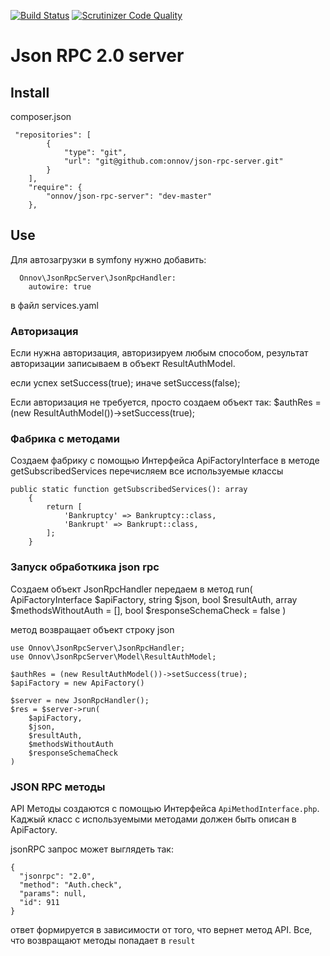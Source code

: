 [![Build Status](https://travis-ci.org/onnov/json-rpc-server.svg?branch=master)](https://travis-ci.org/onnov/json-rpc-server)
[![Scrutinizer Code Quality](https://scrutinizer-ci.com/g/onnov/json-rpc-server/badges/quality-score.png?b=master)](https://scrutinizer-ci.com/g/onnov/json-rpc-server/?branch=master)


# Json RPC 2.0 server

## Install

composer.json
```
 "repositories": [
        {
            "type": "git",
            "url": "git@github.com:onnov/json-rpc-server.git"
        }
    ],
    "require": {
        "onnov/json-rpc-server": "dev-master"
    },
```

## Use

Для автозагрузки в symfony нужно добавить:
```
  Onnov\JsonRpcServer\JsonRpcHandler:
    autowire: true
```
в файл services.yaml

### Авторизация
Если нужна авторизация, авторизируем любым способом,
результат авторизации записываем в объект ResultAuthModel.

если успех setSuccess(true);
иначе setSuccess(false);

Если авторизация не требуется, просто создаем объект так:
$authRes = (new ResultAuthModel())->setSuccess(true);


### Фабрика с методами
Создаем фабрику с помощью Интерфейса ApiFactoryInterface
в методе getSubscribedServices перечисляем все используемые классы
```
public static function getSubscribedServices(): array
    {
        return [
            'Bankruptcy' => Bankruptcy::class,
            'Bankrupt' => Bankrupt::class,
        ];
    }
```

### Запуск обработкика json rpc
Создаем объект JsonRpcHandler
передаем в метод run(
ApiFactoryInterface $apiFactory,
        string $json,
        bool $resultAuth,
        array $methodsWithoutAuth = [],
        bool $responseSchemaCheck = false
)

метод возвращает объект строку json

```
use Onnov\JsonRpcServer\JsonRpcHandler;
use Onnov\JsonRpcServer\Model\ResultAuthModel;

$authRes = (new ResultAuthModel())->setSuccess(true);
$apiFactory = new ApiFactory()

$server = new JsonRpcHandler();
$res = $server->run(
    $apiFactory,
    $json,
    $resultAuth,
    $methodsWithoutAuth
    $responseSchemaCheck
)

```

### JSON RPC методы
API Методы создаются с помощью Интерфейса `ApiMethodInterface.php`. 
Каджый класс с используемыми методами должен быть описан в ApiFactory.

jsonRPC запрос может выглядеть так:
```
{
  "jsonrpc": "2.0",
  "method": "Auth.check",
  "params": null,
  "id": 911
}
```
ответ формируется в зависимости от того, что вернет метод API.
Все, что возвращают методы попадает в `result`

